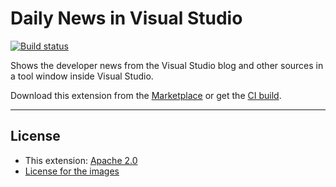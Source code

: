 # Daily News in Visual Studio

[![Build status](https://ci.appveyor.com/api/projects/status/2835p8bajgsg6lir?svg=true)](https://ci.appveyor.com/project/madskristensen/developernews)

Shows the developer news from the Visual Studio blog and other sources in a tool window inside Visual Studio.

Download this extension from the [Marketplace](https://marketplace.visualstudio.com/items?itemName=MadsKristensen.KnownMonikersExplorer)
or get the [CI build](https://www.vsixgallery.com/extension/36cfa8d9-bd14-4d32-a8a6-34133aa2309d/).

----------------------------------------------

## License
* This extension: [Apache 2.0](LICENSE)
* [License for the images](https://www.microsoft.com/download/details.aspx?id=35825)